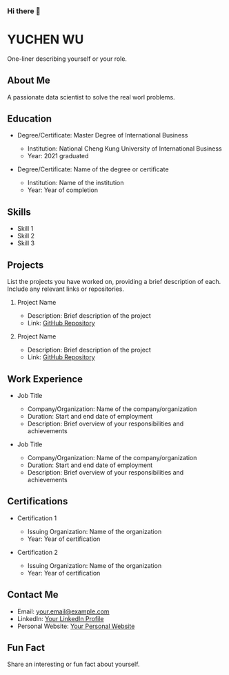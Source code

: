 ### Hi there 👋

<!--
**dsChenWu/dsChenWu** is a ✨ _special_ ✨ repository because its `README.md` (this file) appears on your GitHub profile.

Here are some ideas to get you started:

- 🔭 I’m currently working on ...
- 🌱 I’m currently learning ...
- 👯 I’m looking to collaborate on ...
- 🤔 I’m looking for help with ...
- 💬 Ask me about ...
- 📫 How to reach me: ...
- 😄 Pronouns: ...
- ⚡ Fun fact: ...
-->
# YUCHEN WU

One-liner describing yourself or your role.

## About Me

A passionate data scientist to solve the real worl problems.

## Education

- Degree/Certificate: Master Degree of International Business
  - Institution: National Cheng Kung University of International Business
  - Year: 2021 graduated

- Degree/Certificate: Name of the degree or certificate
  - Institution: Name of the institution
  - Year: Year of completion

## Skills

- Skill 1
- Skill 2
- Skill 3

## Projects

List the projects you have worked on, providing a brief description of each. Include any relevant links or repositories.

1. Project Name
   - Description: Brief description of the project
   - Link: [GitHub Repository](https://github.com/your-username/project-name)

2. Project Name
   - Description: Brief description of the project
   - Link: [GitHub Repository](https://github.com/your-username/project-name)

## Work Experience

- Job Title
  - Company/Organization: Name of the company/organization
  - Duration: Start and end date of employment
  - Description: Brief overview of your responsibilities and achievements

- Job Title
  - Company/Organization: Name of the company/organization
  - Duration: Start and end date of employment
  - Description: Brief overview of your responsibilities and achievements

## Certifications

- Certification 1
  - Issuing Organization: Name of the organization
  - Year: Year of certification

- Certification 2
  - Issuing Organization: Name of the organization
  - Year: Year of certification

## Contact Me

- Email: your.email@example.com
- LinkedIn: [Your LinkedIn Profile](https://www.linkedin.com/in/your-profile)
- Personal Website: [Your Personal Website](https://yourwebsite.com)

## Fun Fact

Share an interesting or fun fact about yourself.

